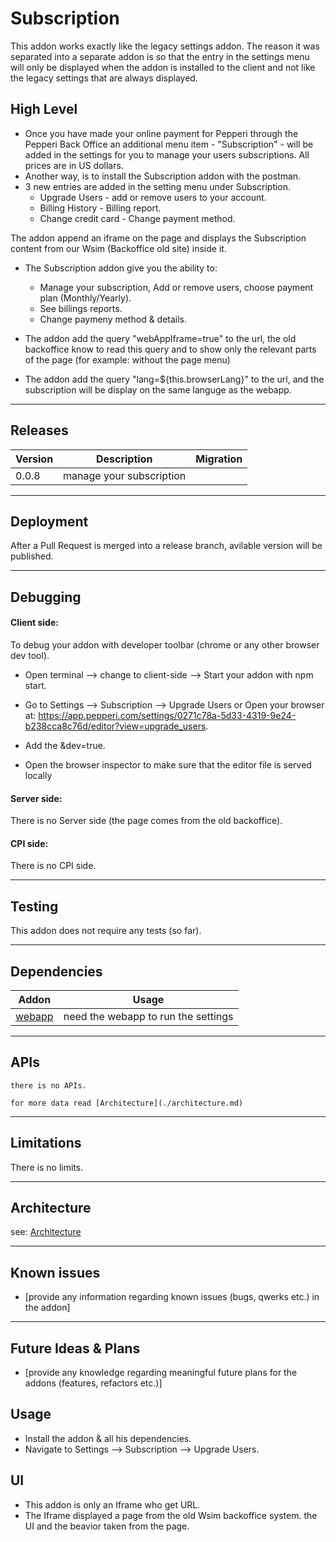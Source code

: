# Subscription

This addon works exactly like the legacy settings addon. The reason it was separated into a separate addon is so that the entry in the settings menu will only be displayed when the addon is installed to the client and not like the legacy settings that are always displayed.

## High Level
- Once you have made your online payment for Pepperi through the Pepperi Back Office an additional menu item - "Subscription" - will be added in the settings for you to manage your users subscriptions. All prices are in US dollars.
- Another way, is to install the Subscription addon with the postman.
- 3 new entries are added in the setting menu under Subscription.
  - Upgrade Users - add or remove users to your account.
  - Billing History - Billing report.
  - Change credit card - Change payment method.

 The addon append an iframe on the page and displays the Subscription content from our Wsim (Backoffice old site) inside it.
- The Subscription addon give you the ability to:
    - Manage your subscription, Add or remove users, choose payment plan (Monthly/Yearly).
    - See billings reports.
    - Change paymeny method & details.

- The addon add the query "webAppIframe=true" to the url, the old backoffice know to read this query and to show only the relevant parts of the page (for example: without the page menu)

- The addon add the query "lang=${this.browserLang}" to the url, and the subscription will be display on the same languge as the webapp. 
---

## Releases
| Version | Description | Migration |
|-------- |------------ |---------- |
| 0.0.8  | manage your subscription|  |

---

## Deployment
After a Pull Request is merged into a release branch, avilable version will be published.

---

## Debugging
#### Client side: 
To debug your addon with developer toolbar (chrome or any other browser dev tool).
- Open terminal --> change to client-side --> Start your addon with npm start.
- Go to Settings --> Subscription --> Upgrade Users or 
Open your browser at: https://app.pepperi.com/settings/0271c78a-5d33-4319-9e24-b238cca8c76d/editor?view=upgrade_users.
- Add the &dev=true.

- Open the browser inspector to make sure that the editor file is served locally
#### Server side: 
There is no Server side (the page comes from the old backoffice).

#### CPI side:
There is no CPI side.

---

## Testing

This addon does not require any tests (so far).

---

## Dependencies

| Addon | Usage |
|-------- |------------ |
| [webapp](https://bitbucket.org/pepperiatlasian/webapp/src/master/) | need the webapp to run the settings |
---

## APIs
    there is no APIs. 

    for more data read [Architecture](./architecture.md)

---

## Limitations
There is no limits.

---

## Architecture
see: [Architecture](./architecture.md)

---

## Known issues

- [provide any information regarding known issues (bugs, qwerks etc.) in the addon] 

---

## Future Ideas & Plans

- [provide any knowledge regarding meaningful future plans for the addons (features, refactors etc.)]

## Usage
- Install the addon & all his dependencies.
- Navigate to Settings --> Subscription  --> Upgrade Users.


## UI
- This addon is only an Iframe who get URL. 
- The Iframe displayed a page from the old Wsim backoffice system. the UI and the beavior taken from the page. 

